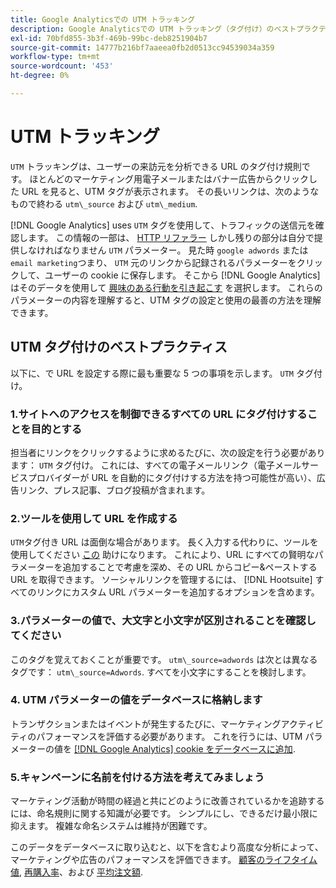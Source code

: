 ```yaml
---
title: Google Analyticsでの UTM トラッキング
description: Google Analyticsでの UTM トラッキング（タグ付け）のベストプラクティスについて説明します。
exl-id: 70bfd855-3b3f-469b-99bc-deb8251904b7
source-git-commit: 14777b216bf7aaeea0fb2d0513cc94539034a359
workflow-type: tm+mt
source-wordcount: '453'
ht-degree: 0%

---
```


# UTM トラッキング

`UTM` トラッキングは、ユーザーの来訪元を分析できる URL のタグ付け規則です。 ほとんどのマーケティング用電子メールまたはバナー広告からクリックした URL を見ると、UTM タグが表示されます。 その長いリンクは、次のようなもので終わる `utm\_source` および `utm\_medium`.

[!DNL Google Analytics] uses `UTM` タグを使用して、トラフィックの送信元を確認します。 この情報の一部は、 [HTTP リファラー](https://en.wikipedia.org/wiki/HTTP_referer) しかし残りの部分は自分で提供しなければなりません `UTM` パラメーター。 見た時 `google adwords` または `email marketing`つまり、 `UTM` 元のリンクから記録されるパラメーターをクリックして、ユーザーの cookie に保存します。 そこから [!DNL Google Analytics] はそのデータを使用して [興味のある行動を引き起こす](../data-analyst/analysis/google-track-user-acq.md) を選択します。 これらのパラメーターの内容を理解すると、UTM タグの設定と使用の最善の方法を理解できます。

## UTM タグ付けのベストプラクティス

以下に、で URL を設定する際に最も重要な 5 つの事項を示します。 `UTM` タグ付け。

### 1.サイトへのアクセスを制御できるすべての URL にタグ付けすることを目的とする

担当者にリンクをクリックするように求めるたびに、次の設定を行う必要があります： `UTM` タグ付け。 これには、すべての電子メールリンク（電子メールサービスプロバイダーが URL を自動的にタグ付けする方法を持つ可能性が高い）、広告リンク、プレス記事、ブログ投稿が含まれます。

### 2.ツールを使用して URL を作成する

`UTM`タグ付き URL は面倒な場合があります。 長く入力する代わりに、ツールを使用してください [この](https://support.google.com/analytics/answer/1033867?hl=en) 助けになります。 これにより、URL にすべての賢明なパラメーターを追加することで考慮を深め、その URL からコピー&amp;ペーストする URL を取得できます。 ソーシャルリンクを管理するには、 [!DNL Hootsuite] すべてのリンクにカスタム URL パラメーターを追加するオプションを含めます。

### 3.パラメーターの値で、大文字と小文字が区別されることを確認してください

このタグを覚えておくことが重要です。 `utm\_source=adwords` は次とは異なるタグです： `utm\_source=Adwords`. すべてを小文字にすることを検討します。

### 4. UTM パラメーターの値をデータベースに格納します

トランザクションまたはイベントが発生するたびに、マーケティングアクティビティのパフォーマンスを評価する必要があります。 これを行うには、UTM パラメーターの値を [[!DNL Google Analytics] cookie をデータベースに追加](../data-analyst/analysis/google-track-user-acq.md).

### 5.キャンペーンに名前を付ける方法を考えてみましょう

マーケティング活動が時間の経過と共にどのように改善されているかを追跡するには、命名規則に関する知識が必要です。 シンプルにし、できるだけ最小限に抑えます。 複雑な命名システムは維持が困難です。

このデータをデータベースに取り込むと、以下を含むより高度な分析によって、マーケティングや広告のパフォーマンスを評価できます。 [顧客のライフタイム値](../data-analyst/analysis/ess-expected-ltv.md), [再購入率](../data-analyst/analysis/repurchase-behavior.md)、および [平均注文額](../data-analyst/analysis/basic-analytics.md).
